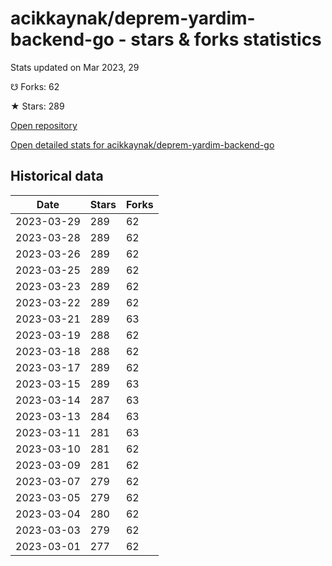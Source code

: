 # acikkaynak/deprem-yardim-backend-go - stars & forks statistics

Stats updated on Mar 2023, 29

☋ Forks: 62

★ Stars: 289

[Open repository](https://github.com/acikkaynak/deprem-yardim-backend-go)

[Open detailed stats for acikkaynak/deprem-yardim-backend-go](https://reviewgithub.com/rep/acikkaynak/deprem-yardim-backend-go)

## Historical data
| Date | Stars | Forks |
|------|-------|-------|
| 2023-03-29 | 289 | 62 | 
| 2023-03-28 | 289 | 62 | 
| 2023-03-26 | 289 | 62 | 
| 2023-03-25 | 289 | 62 | 
| 2023-03-23 | 289 | 62 | 
| 2023-03-22 | 289 | 62 | 
| 2023-03-21 | 289 | 63 | 
| 2023-03-19 | 288 | 62 | 
| 2023-03-18 | 288 | 62 | 
| 2023-03-17 | 289 | 62 | 
| 2023-03-15 | 289 | 63 | 
| 2023-03-14 | 287 | 63 | 
| 2023-03-13 | 284 | 63 | 
| 2023-03-11 | 281 | 63 | 
| 2023-03-10 | 281 | 62 | 
| 2023-03-09 | 281 | 62 | 
| 2023-03-07 | 279 | 62 | 
| 2023-03-05 | 279 | 62 | 
| 2023-03-04 | 280 | 62 | 
| 2023-03-03 | 279 | 62 | 
| 2023-03-01 | 277 | 62 | 

